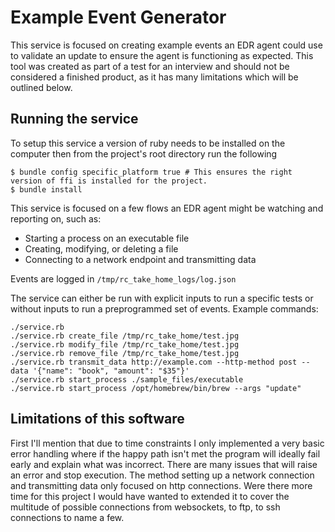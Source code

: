 # Example Event Generator

This service is focused on creating example events an EDR agent could use to validate an update to ensure the agent is functioning as expected. This tool was created as part of a test for an interview and should not be considered a finished product, as it has many limitations which will be outlined below.

## Running the service

To setup this service a version of ruby needs to be installed on the computer then from the project's root directory run the following

```
$ bundle config specific_platform true # This ensures the right version of ffi is installed for the project.
$ bundle install
```

This service is focused on a few flows an EDR agent might be watching and reporting on, such as:
- Starting a process on an executable file
- Creating, modifying, or deleting a file
- Connecting to a network endpoint and transmitting data

Events are logged in `/tmp/rc_take_home_logs/log.json`

The service can either be run with explicit inputs to run a specific tests or without inputs to run a preprogrammed set of events. Example commands:

```
./service.rb
./service.rb create_file /tmp/rc_take_home/test.jpg
./service.rb modify_file /tmp/rc_take_home/test.jpg
./service.rb remove_file /tmp/rc_take_home/test.jpg
./service.rb transmit_data http://example.com --http-method post --data '{"name": "book", "amount": "$35"}'
./service.rb start_process ./sample_files/executable
./service.rb start_process /opt/homebrew/bin/brew --args "update"
```

## Limitations of this software

First I'll mention that due to time constraints I only implemented a very basic error handling where if the happy path isn't met the program will ideally fail early and explain what was incorrect. There are many issues that will raise an error and stop execution. The method setting up a network connection and transmitting data only focused on http connections. Were there more time for this project I would have wanted to extended it to cover the multitude of possible connections from websockets, to ftp, to ssh connections to name a few.
